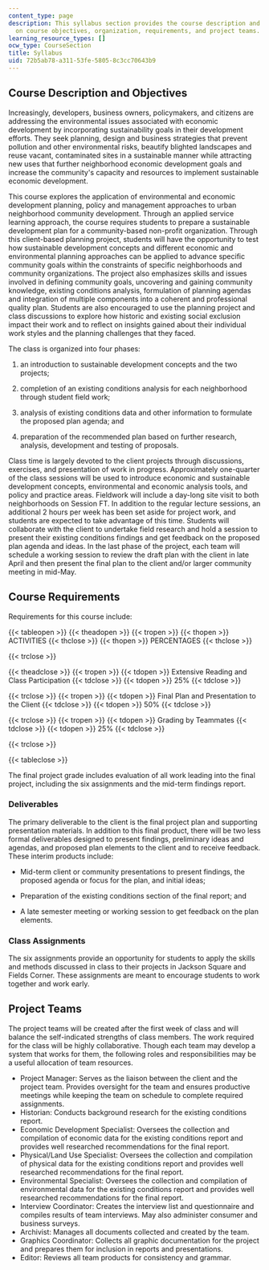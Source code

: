 ```yaml
---
content_type: page
description: This syllabus section provides the course description and information
  on course objectives, organization, requirements, and project teams.
learning_resource_types: []
ocw_type: CourseSection
title: Syllabus
uid: 72b5ab78-a311-53fe-5805-8c3cc70643b9
---
```


Course Description and Objectives
---------------------------------

Increasingly, developers, business owners, policymakers, and citizens are addressing the environmental issues associated with economic development by incorporating sustainability goals in their development efforts. They seek planning, design and business strategies that prevent pollution and other environmental risks, beautify blighted landscapes and reuse vacant, contaminated sites in a sustainable manner while attracting new uses that further neighborhood economic development goals and increase the community's capacity and resources to implement sustainable economic development.

This course explores the application of environmental and economic development planning, policy and management approaches to urban neighborhood community development. Through an applied service learning approach, the course requires students to prepare a sustainable development plan for a community-based non-profit organization. Through this client-based planning project, students will have the opportunity to test how sustainable development concepts and different economic and environmental planning approaches can be applied to advance specific community goals within the constraints of specific neighborhoods and community organizations. The project also emphasizes skills and issues involved in defining community goals, uncovering and gaining community knowledge, existing conditions analysis, formulation of planning agendas and integration of multiple components into a coherent and professional quality plan. Students are also encouraged to use the planning project and class discussions to explore how historic and existing social exclusion impact their work and to reflect on insights gained about their individual work styles and the planning challenges that they faced.

The class is organized into four phases:

1.  an introduction to sustainable development concepts and the two projects;
    
2.  completion of an existing conditions analysis for each neighborhood through student field work;
    
3.  analysis of existing conditions data and other information to formulate the proposed plan agenda; and
    
4.  preparation of the recommended plan based on further research, analysis, development and testing of proposals.
    

Class time is largely devoted to the client projects through discussions, exercises, and presentation of work in progress. Approximately one-quarter of the class sessions will be used to introduce economic and sustainable development concepts, environmental and economic analysis tools, and policy and practice areas. Fieldwork will include a day-long site visit to both neighborhoods on Session FT. In addition to the regular lecture sessions, an additional 2 hours per week has been set aside for project work, and students are expected to take advantage of this time. Students will collaborate with the client to undertake field research and hold a session to present their existing conditions findings and get feedback on the proposed plan agenda and ideas. In the last phase of the project, each team will schedule a working session to review the draft plan with the client in late April and then present the final plan to the client and/or larger community meeting in mid-May.

Course Requirements
-------------------

Requirements for this course include:

{{< tableopen >}}
{{< theadopen >}}
{{< tropen >}}
{{< thopen >}}
ACTIVITIES
{{< thclose >}}
{{< thopen >}}
PERCENTAGES
{{< thclose >}}

{{< trclose >}}

{{< theadclose >}}
{{< tropen >}}
{{< tdopen >}}
Extensive Reading and Class Participation
{{< tdclose >}}
{{< tdopen >}}
25%
{{< tdclose >}}

{{< trclose >}}
{{< tropen >}}
{{< tdopen >}}
Final Plan and Presentation to the Client
{{< tdclose >}}
{{< tdopen >}}
50%
{{< tdclose >}}

{{< trclose >}}
{{< tropen >}}
{{< tdopen >}}
Grading by Teammates
{{< tdclose >}}
{{< tdopen >}}
25%
{{< tdclose >}}

{{< trclose >}}

{{< tableclose >}}

The final project grade includes evaluation of all work leading into the final project, including the six assignments and the mid-term findings report.

### Deliverables

The primary deliverable to the client is the final project plan and supporting presentation materials. In addition to this final product, there will be two less formal deliverables designed to present findings, preliminary ideas and agendas, and proposed plan elements to the client and to receive feedback. These interim products include:

*   Mid-term client or community presentations to present findings, the proposed agenda or focus for the plan, and initial ideas;
    
*   Preparation of the existing conditions section of the final report; and
    
*   A late semester meeting or working session to get feedback on the plan elements.
    

### Class Assignments

The six assignments provide an opportunity for students to apply the skills and methods discussed in class to their projects in Jackson Square and Fields Corner. These assignments are meant to encourage students to work together and work early.

Project Teams
-------------

The project teams will be created after the first week of class and will balance the self-indicated strengths of class members. The work required for the class will be highly collaborative. Though each team may develop a system that works for them, the following roles and responsibilities may be a useful allocation of team resources.

*   Project Manager: Serves as the liaison between the client and the project team. Provides oversight for the team and ensures productive meetings while keeping the team on schedule to complete required assignments.
*   Historian: Conducts background research for the existing conditions report.
*   Economic Development Specialist: Oversees the collection and compilation of economic data for the existing conditions report and provides well researched recommendations for the final report.
*   Physical/Land Use Specialist: Oversees the collection and compilation of physical data for the existing conditions report and provides well researched recommendations for the final report.
*   Environmental Specialist: Oversees the collection and compilation of environmental data for the existing conditions report and provides well researched recommendations for the final report.
*   Interview Coordinator: Creates the interview list and questionnaire and compiles results of team interviews. May also administer consumer and business surveys.
*   Archivist: Manages all documents collected and created by the team.
*   Graphics Coordinator: Collects all graphic documentation for the project and prepares them for inclusion in reports and presentations.
*   Editor: Reviews all team products for consistency and grammar.